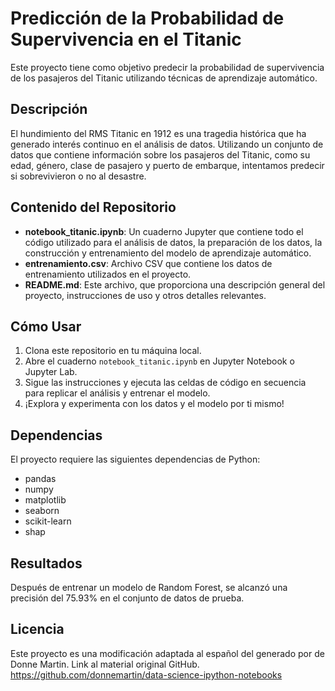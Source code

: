 # Predicción de la Probabilidad de Supervivencia en el Titanic

Este proyecto tiene como objetivo predecir la probabilidad de supervivencia de los pasajeros del Titanic utilizando técnicas de aprendizaje automático.

## Descripción

El hundimiento del RMS Titanic en 1912 es una tragedia histórica que ha generado interés continuo en el análisis de datos. Utilizando un conjunto de datos que contiene información sobre los pasajeros del Titanic, como su edad, género, clase de pasajero y puerto de embarque, intentamos predecir si sobrevivieron o no al desastre.

## Contenido del Repositorio

- **notebook_titanic.ipynb**: Un cuaderno Jupyter que contiene todo el código utilizado para el análisis de datos, la preparación de los datos, la construcción y entrenamiento del modelo de aprendizaje automático.
- **entrenamiento.csv**: Archivo CSV que contiene los datos de entrenamiento utilizados en el proyecto.
- **README.md**: Este archivo, que proporciona una descripción general del proyecto, instrucciones de uso y otros detalles relevantes.

## Cómo Usar

1. Clona este repositorio en tu máquina local.
2. Abre el cuaderno `notebook_titanic.ipynb` en Jupyter Notebook o Jupyter Lab.
3. Sigue las instrucciones y ejecuta las celdas de código en secuencia para replicar el análisis y entrenar el modelo.
4. ¡Explora y experimenta con los datos y el modelo por ti mismo!

## Dependencias

El proyecto requiere las siguientes dependencias de Python:

- pandas
- numpy
- matplotlib
- seaborn
- scikit-learn
- shap

## Resultados

Después de entrenar un modelo de Random Forest, se alcanzó una precisión del 75.93% en el conjunto de datos de prueba.

## Licencia

Este proyecto es una modificación adaptada al español del generado por de Donne Martin. Link al material original GitHub. https://github.com/donnemartin/data-science-ipython-notebooks
